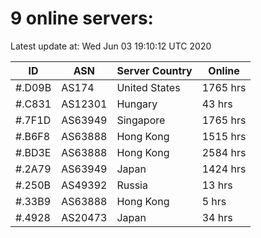# 9 online servers:

Latest update at: Wed Jun 03 19:10:12 UTC 2020

| ID | ASN | Server Country | Online |
| -- | --- | -------------- | ------ |
| #.D09B | AS174 | United States | 1765 hrs |
| #.C831 | AS12301 | Hungary | 43 hrs |
| #.7F1D | AS63949 | Singapore | 1765 hrs |
| #.B6F8 | AS63888 | Hong Kong | 1515 hrs |
| #.BD3E | AS63888 | Hong Kong | 2584 hrs |
| #.2A79 | AS63949 | Japan | 1424 hrs |
| #.250B | AS49392 | Russia | 13 hrs |
| #.33B9 | AS63888 | Hong Kong | 5 hrs |
| #.4928 | AS20473 | Japan | 34 hrs |

